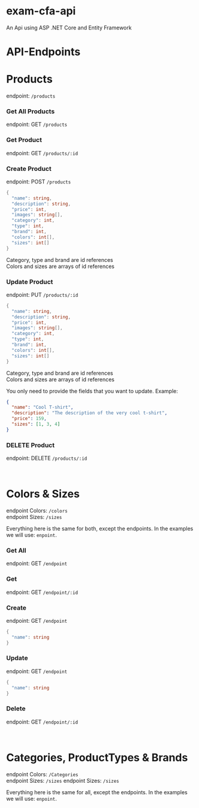 # exam-cfa-api
An Api using ASP .NET Core and Entity Framework

# API-Endpoints 

# Products
endpoint: `/products`

### Get All Products
endpoint: GET `/products`

### Get Product
endpoint: GET `/products/:id`

### Create Product
endpoint: POST `/products`

```cs
{
  "name": string,
  "description": string,
  "price": int,
  "images": string[],
  "category": int,
  "type": int,
  "brand": int,
  "colors": int[],
  "sizes": int[]
}
```
Category, type and brand are id references  
Colors and sizes are arrays of id references

### Update Product
endpoint: PUT `/products/:id`

```cs
{
  "name": string,
  "description": string,
  "price": int,
  "images": string[],
  "category": int,
  "type": int,
  "brand": int,
  "colors": int[],
  "sizes": int[]
}
```
Category, type and brand are id references  
Colors and sizes are arrays of id references

You only need to provide the fields that you want to update. Example:

```json
{
  "name": "Cool T-shirt",
  "description": "The description of the very cool t-shirt",
  "price": 159,
  "sizes": [1, 3, 4]
}
```
### DELETE Product
endpoint: DELETE `/products/:id`

<br/>

# Colors & Sizes
endpoint Colors: `/colors`  
endpoint Sizes: `/sizes`

Everything here is the same for both, except the endpoints. In the examples we will use: `enpoint`.

### Get All
endpoint: GET `/endpoint`

### Get
endpoint: GET `/endpoint/:id`

### Create
endpoint: GET `/endpoint`
```cs
{
  "name": string
}
```
### Update
endpoint: GET `/endpoint`
```cs
{
  "name": string
}
```
### Delete
endpoint: GET `/endpoint/:id`

</br>

# Categories, ProductTypes & Brands
endpoint Colors: `/Categories`  
endpoint Sizes: `/sizes`
endpoint Sizes: `/sizes`

Everything here is the same for all, except the endpoints. In the examples we will use: `enpoint`.